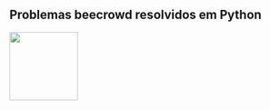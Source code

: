 <h2>Problemas beecrowd resolvidos em Python</h2> 
<img height="120px" src="https://www.beecrowd.com.br/home/wp-content/uploads/2021/08/beecrowd__negativoHor-vazado-small-PNG-1024x246.png">
